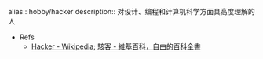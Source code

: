 alias:: hobby/hacker
description:: 对设计、编程和计算机科学方面具高度理解的人

- Refs
  - [Hacker - Wikipedia](https://en.wikipedia.org/wiki/Hacker); [駭客 - 維基百科，自由的百科全書](https://zh.wikipedia.org/wiki/%E9%BB%91%E5%AE%A2)